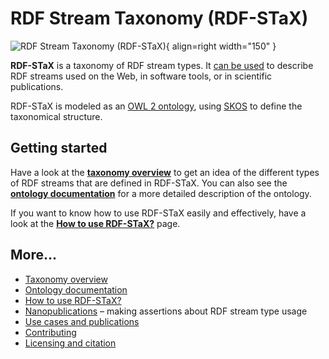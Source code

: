 # RDF Stream Taxonomy (RDF-STaX)

![RDF Stream Taxonomy (RDF-STaX)](assets/logo_color.svg){ align=right width="150" }

**RDF-STaX** is a taxonomy of RDF stream types. It [can be used](uses.md) to describe RDF streams used on the Web, in software tools, or in scientific publications.

RDF-STaX is modeled as an [OWL 2 ontology](ontology.md), using [SKOS](https://www.w3.org/TR/skos-reference/) to define the taxonomical structure.

## Getting started

Have a look at the **[taxonomy overview](taxonomy.md)** to get an idea of the different types of RDF streams that are defined in RDF-STaX. You can also see the **[ontology documentation](ontology.md)** for a more detailed description of the ontology.

If you want to know how to use RDF-STaX easily and effectively, have a look at the **[How to use RDF-STaX?](use-it.md)** page.

## More...

- [Taxonomy overview](taxonomy.md)
- [Ontology documentation](ontology.md)
- [How to use RDF-STaX?](use-it.md)
- [Nanopublications](nanopubs.md) – making assertions about RDF stream type usage
- [Use cases and publications](uses.md)
- [Contributing](contributing.md)
- [Licensing and citation](licensing.md)
